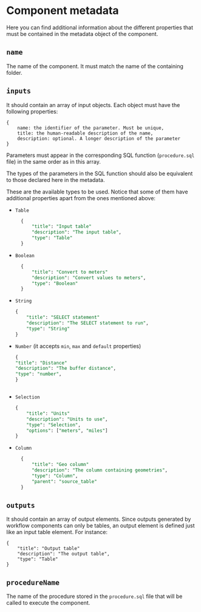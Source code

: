# Component metadata

Here you can find additional information about the different properties that must be contained in the metadata object of the component.

## `name`

The name of the component. It must match the name of the containing folder.

## `inputs`

It should contain an array of input objects. Each object must have the following properties:

```
{
    name: the identifier of the parameter. Must be unique,
    title: the human-readable description of the name,
    description: optional. A longer description of the parameter
}
```

Parameters must appear in the corresponding SQL function (`procedure.sql` file) in the same order as in this array.

The types of the parameters in the SQL function should also be equivalent to those declared here in the metadata.

These are the available types to be used. Notice that some of them have additional properties apart from the ones mentioned above:

-   `Table`
    ```sql
      {
          "title": "Input table"
          "description": "The input table",
          "type": "Table"
      }
    ```
-   `Boolean`
    ```sql
      {
          "title": "Convert to meters"
          "description": "Convert values to meters",
          "type": "Boolean"
      }
    ```
-   `String`
    ```sql
    {
        "title": "SELECT statement"
        "description": "The SELECT statement to run",
        "type": "String"
    }
    ```
-   `Number` (it accepts `min`, `max` and `default` properties)
    ```sql
    {
    "title": "Distance"
    "description": "The buffer distance",
    "type": "number",
    }
    ```

    ```
-   `Selection`
    ```sql
    {
        "title": "Units"
        "description": "Units to use",
        "type": "Selection",
        "options": ["meters", "miles"]
    }
    ```
-   `Column`
    ```sql
      {
          "title": "Geo column"
          "description": "The column containing geometries",
          "type": "Column",
          "parent": "source_table"
      }
    ```

## `outputs`

It should contain an array of output elements. Since outputs generated by workflow components can only be tables, an output element is defined just like an input table element. For instance:

```
{
    "title": "Output table"
    "description": "The output table",
    "type": "Table"
}
```

## `procedureName`

The name of the procedure stored in the `procedure.sql` file that will be called to execute the component.

